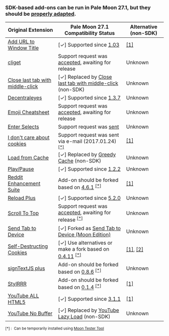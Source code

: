 ### SDK-based add-ons can be run in Pale Moon 27.1, but they should be [properly adapted](https://github.com/JustOff/pm27-sdk-addons/blob/master/PMkit.md).

| Original Extension | Pale Moon 27.1 Compatibility Status | Alternative (non-SDK) |
| -------------- | ----------------------------------- | ----------- |
| [Add URL to Window Title](https://addons.mozilla.org/addon/add-url-to-window-title/) | [✓] Supported since [1.03](https://addons.mozilla.org/en-US/firefox/addon/add-url-to-window-title/versions/1.03) | [[1]](https://addons.mozilla.org/addon/customize_titlebar_v2/) |
| [cliget](https://addons.mozilla.org/addon/cliget/) | Support request was [accepted](https://github.com/zaidka/cliget/pull/43), awaiting for release | Unknown |
| [Close last tab with middle-click](https://addons.mozilla.org/addon/close-last-tab-with-middle-/) | [✓] Replaced by [Close last tab with middle-click](https://forum.palemoon.org/viewtopic.php?p=99210#p99210) (non-SDK) | Unknown |
| [Decentraleyes](https://addons.mozilla.org/addon/decentraleyes/) | [✓] Supported since [1.3.7](https://addons.palemoon.org/extensions/decentraleyes/) | Unknown |
| [Emoji Cheatsheet](https://addons.mozilla.org/addon/emoji-cheatsheet/) | Support request was [accepted](https://github.com/johannhof/emoji-helper/pull/83), awaiting for release | Unknown |
| [Enter Selects](https://addons.mozilla.org/addon/enter-selects/) | Support request was [sent](https://github.com/Mardak/enterSelects/pull/17) | Unknown |
| [I don't care about cookies](https://addons.mozilla.org/addon/i-dont-care-about-cookies/) | Support request was sent via e-mail (2017.01.24) <sup>[[*]](#testing)</sup> | [[1]](https://www.kiboke-studio.hr/i-dont-care-about-cookies/abp/) |
| [Load from Cache](https://addons.mozilla.org/addon/load-from-cache/) | [✓] Replaced by [Greedy Cache](https://addons.palemoon.org/extensions/greedy-cache/) (non-SDK) | Unknown |
| [Play/Pause](https://addons.mozilla.org/en-US/firefox/addon/play-pause/) | [✓] Supported since [1.2.2](https://addons.mozilla.org/en-US/firefox/addon/play-pause/versions/1.2.2) | Unknown |
| [Reddit Enhancement Suite](https://addons.mozilla.org/addon/reddit-enhancement-suite/) | Add-on should be forked based on [4.6.1](https://addons.mozilla.org/en-US/firefox/addon/reddit-enhancement-suite/versions/4.6.1) <sup>[[*]](#testing)</sup> | [[1]](http://userscripts-mirror.org/scripts/show/82915) |
| [Reload Plus](https://addons.mozilla.org/addon/reload-plus/) | [✓] Supported since [5.2.0](https://addons.mozilla.org/en-US/firefox/addon/reload-plus/versions/5.2.0) | Unknown |
| [Scroll To Top](https://addons.mozilla.org/addon/scroll-to-top/) | Support request was [accepted](https://github.com/pratikabu/scrolltotop/pull/52), awaiting for release <sup>[[*]](#testing)</sup> | Unknown |
| [Send Tab to Device](https://addons.mozilla.org/addon/send-tab-to-device/) | [✓] Forked as [Send Tab to Device (Moon Edition)](https://github.com/JustOff/send-tab-to-device) | Unknown |
| [Self-Destructing Cookies](https://addons.mozilla.org/addon/self-destructing-cookies/) | [✓] Use alternatives or make a fork based on [0.4.11](https://addons.mozilla.org/en-US/firefox/addon/self-destructing-cookies/versions/0.4.11) <sup>[[*]](#testing)</sup> | [[1]](https://addons.mozilla.org/addon/cookies-exterminator/), [[2]](https://addons.palemoon.org/extensions/privacy-and-security/crush-those-cookies/) |
| [signTextJS plus](https://addons.mozilla.org/addon/signtextjs-plus/) | Add-on should be forked based on [0.8.6](https://addons.mozilla.org/en-US/firefox/addon/signtextjs-plus/versions/0.8.6) <sup>[[*]](#testing)</sup> | Unknown |
| [StylRRR](https://addons.mozilla.org/addon/stylrrr/) | Add-on should be forked based on [0.1.4](https://addons.mozilla.org/en-US/firefox/addon/stylrrr/versions/0.1.4) <sup>[[*]](#testing)</sup> | [[1]](https://addons.mozilla.org/addon/stylish/) |
| [YouTube ALL HTML5](https://addons.mozilla.org/addon/youtube-all-html5/) | [✓] Supported since  [3.1.1](https://addons.mozilla.org/en-US/firefox/addon/youtube-all-html5/versions/3.1.1) | [[1]](https://greasyfork.org/en/scripts/search?q=youtube) |
| [YouTube No Buffer](https://addons.mozilla.org/addon/youtube-no-buffer/) | [✓] Replaced by [YouTube Lazy Load](https://addons.palemoon.org/extensions/youtube-lazy-load/) (non-SDK) | Unknown |
<sup><a name="testing">[*]</a> : &nbsp;Can be temporarily installed using [Moon Tester Tool](https://addons.palemoon.org/extensions/moon-tester-tool/)
